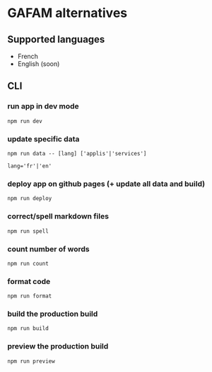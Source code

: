 # GAFAM alternatives

## Supported languages

- French
- English (soon)

## CLI

### run app in dev mode

`npm run dev`

### update specific data

`npm run data -- [lang] ['applis'|'services']`

`lang='fr'|'en'`

### deploy app on github pages (+ update all data and build)

`npm run deploy`

### correct/spell markdown files

`npm run spell`

### count number of words

`npm run count`

### format code

`npm run format`

### build the production build

`npm run build`

### preview the production build

`npm run preview`

